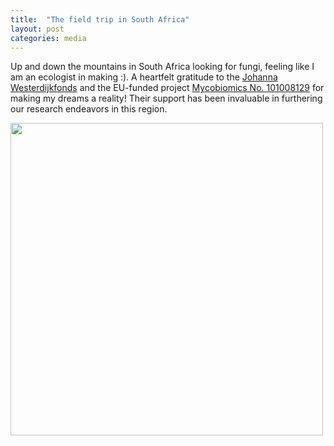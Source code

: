 ```yaml
---
title:  "The field trip in South Africa"
layout: post
categories: media
---
```


Up and down the mountains in South Africa looking for fungi, feeling like I am an ecologist in making :). 
A heartfelt gratitude to the [Johanna Westerdijkfonds](https://stichtingjohannawesterdijkfonds.sites.uu.nl/) and the EU-funded project [Mycobiomics No. 101008129](https://twitter.com/mycobiomics?lang=en) for making my dreams a reality! Their support has been invaluable in furthering our research endeavors in this region. 

<img src="https://vuthuyduong.github.io/photos/SouthAfrica_DV.jpg" height="500"/>


